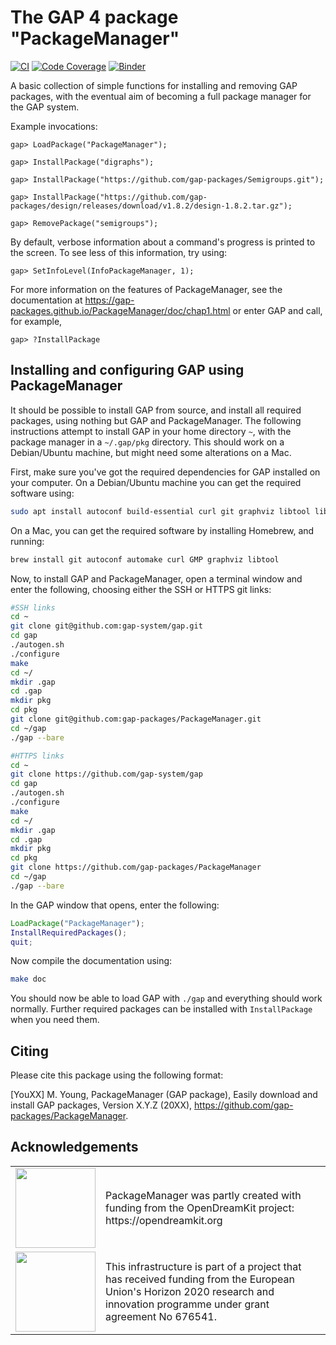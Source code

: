The GAP 4 package "PackageManager"
==================================

[![CI](https://github.com/gap-packages/PackageManager/actions/workflows/CI.yml/badge.svg)](https://github.com/gap-packages/PackageManager/actions/workflows/CI.yml)
[![Code Coverage](https://codecov.io/github/gap-packages/PackageManager/coverage.svg?branch=master&token=)](https://codecov.io/gh/gap-packages/PackageManager)
[![Binder](https://mybinder.org/badge_logo.svg)](https://mybinder.org/v2/gh/gap-packages/PackageManager/master?filepath=PackageManager-demo.ipynb)

A basic collection of simple functions for installing and removing GAP packages,
with the eventual aim of becoming a full package manager for the GAP system.

Example invocations:

    gap> LoadPackage("PackageManager");

    gap> InstallPackage("digraphs");

    gap> InstallPackage("https://github.com/gap-packages/Semigroups.git");

    gap> InstallPackage("https://github.com/gap-packages/design/releases/download/v1.8.2/design-1.8.2.tar.gz");

    gap> RemovePackage("semigroups");

By default, verbose information about a command's progress is printed to the
screen.  To see less of this information, try using:

    gap> SetInfoLevel(InfoPackageManager, 1);

For more information on the features of PackageManager, see the documentation at
https://gap-packages.github.io/PackageManager/doc/chap1.html
or enter GAP and call, for example,

    gap> ?InstallPackage

Installing and configuring GAP using PackageManager
---------------------------------------------------
It should be possible to install GAP from source, and install all required
packages, using nothing but GAP and PackageManager.  The following instructions
attempt to install GAP in your home directory `~`, with the package manager in a
`~/.gap/pkg` directory.  This should work on a Debian/Ubuntu machine, but might
need some alterations on a Mac.

First, make sure you've got the required dependencies for GAP installed on your
computer.  On a Debian/Ubuntu machine you can get the required software using:
```bash
sudo apt install autoconf build-essential curl git graphviz libtool libgmp-dev texlive-full
```

On a Mac, you can get the required software by installing Homebrew, and running:
```bash
brew install git autoconf automake curl GMP graphviz libtool
```

Now, to install GAP and PackageManager, open a terminal window and enter the following, choosing either the SSH or HTTPS git links:
```bash
#SSH links
cd ~
git clone git@github.com:gap-system/gap.git
cd gap
./autogen.sh
./configure
make
cd ~/
mkdir .gap
cd .gap
mkdir pkg
cd pkg
git clone git@github.com:gap-packages/PackageManager.git
cd ~/gap
./gap --bare
```

```bash
#HTTPS links
cd ~
git clone https://github.com/gap-system/gap
cd gap
./autogen.sh
./configure
make
cd ~/
mkdir .gap
cd .gap
mkdir pkg
cd pkg
git clone https://github.com/gap-packages/PackageManager
cd ~/gap
./gap --bare
```


In the GAP window that opens, enter the following:
```gap
LoadPackage("PackageManager");
InstallRequiredPackages();
quit;
```

Now compile the documentation using:
```bash
make doc
```

You should now be able to load GAP with `./gap` and everything should work
normally.  Further required packages can be installed with `InstallPackage` when
you need them.

Citing
------
Please cite this package using the following format:

[YouXX]
M. Young,
PackageManager (GAP package),
Easily download and install GAP packages,
Version X.Y.Z (20XX),
https://github.com/gap-packages/PackageManager.

Acknowledgements
----------------

<table class="none">
<tr>
<td>
  <img src="https://opendreamkit.org/public/logos/odk-elected-logo.svg" width="128">
</td>
<td>
  PackageManager was partly created with funding from the OpenDreamKit project: https://opendreamkit.org
</td>
</tr>
<tr>
<td>
  <img src="http://opendreamkit.org/public/logos/Flag_of_Europe.svg" width="128">
</td>
<td>
  This infrastructure is part of a project that has received funding from the
  European Union's Horizon 2020 research and innovation programme under grant
  agreement No 676541.
</td>
</tr>
</table>
